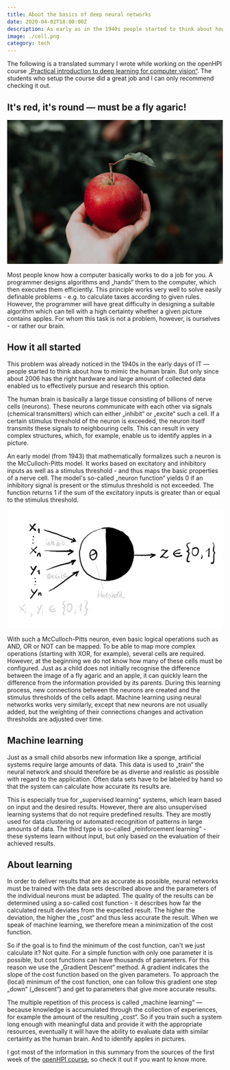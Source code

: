 ```yaml
---
title: About the basics of deep neural networks
date: 2020-04-02T18:00:00Z
description: As early as in the 1940s people started to think about how to mimic the human brain. But only since about 2006 has the right hardware and large amount of collected data enabled us to effectively pursue and research this option.
image: ./cell.png
category: tech
---
```


The following is a translated summary I wrote while working on the openHPI course [„Practical introduction to deep learning for computer vision“](https://open.hpi.de/courses/neuralnets2020). The students who setup the course did a great job and I can only recommend checking it out.

## It's red, it's round — must be a fly agaric!

![A nice red and round object. (by Priscilla Du Preez)](apples.jpg)

Most people know how a computer basically works to do a job for you. A programmer designs algorithms and „hands“ them to the computer, which then executes them efficiently. This principle works very well to solve easily definable problems - e.g. to calculate taxes according to given rules. However, the programmer will have great difficulty in designing a suitable algorithm which can tell with a high certainty whether a given picture contains apples. For whom this task is not a problem, however, is ourselves - or rather our brain.

## How it all started

This problem was already noticed in the 1940s in the early days of IT — people started to think about how to mimic the human brain. But only since about 2006 has the right hardware and large amount of collected data enabled us to effectively pursue and research this option.

The human brain is basically a large tissue consisting of billions of nerve cells (neurons). These neurons communicate with each other via signals (chemical transmitters) which can either „inhibit“ or „excite“ such a cell. If a certain stimulus threshold of the neuron is exceeded, the neuron itself transmits these signals to neighbouring cells. This can result in very complex structures, which, for example, enable us to identify apples in a picture.

An early model (from 1943) that mathematically formalizes such a neuron is the McCulloch-Pitts model. It works based on excitatory and inhibitory inputs as well as a stimulus threshold - and thus maps the basic properties of a nerve cell. The model's so-called „neuron function“ yields 0 if an inhibitory signal is present or the stimulus threshold is not exceeded. The function returns 1 if the sum of the excitatory inputs is greater than or equal to the stimulus threshold.

![McCulloch-Pitts Cell](cell.png)

With such a McCulloch-Pitts neuron, even basic logical operations such as AND, OR or NOT can be mapped. To be able to map more complex operations (starting with XOR, for example), several cells are required. However, at the beginning we do not know how many of these cells must be configured. Just as a child does not initially recognise the difference between the image of a fly agaric and an apple, it can quickly learn the difference from the information provided by its parents. During this learning process, new connections between the neurons are created and the stimulus thresholds of the cells adapt. Machine learning using neural networks works very similarly, except that new neurons are not usually added, but the weighting of their connections changes and activation thresholds are adjusted over time.

## Machine learning

Just as a small child absorbs new information like a sponge, artificial systems require large amounts of data. This data is used to „train“ the neural network and should therefore be as diverse and realistic as possible with regard to the application. Often data sets have to be labeled by hand so that the system can calculate how accurate its results are.

This is especially true for „supervised learning“ systems, which learn based on input and the desired results. However, there are also unsupervised learning systems that do not require predefined results. They are mostly used for data clustering or automated recognition of patterns in large amounts of data. The third type is so-called „reinforcement learning“ - these systems learn without input, but only based on the evaluation of their achieved results.

## About learning

In order to deliver results that are as accurate as possible, neural networks must be trained with the data sets described above and the parameters of the individual neurons must be adapted. The quality of the results can be determined using a so-called cost function - it describes how far the calculated result deviates from the expected result. The higher the deviation, the higher the „cost“ and thus less accurate the result. When we speak of machine learning, we therefore mean a minimization of the cost function.

So if the goal is to find the minimum of the cost function, can't we just calculate it? Not quite. For a simple function with only one parameter it is possible, but cost functions can have thousands of parameters. For this reason we use the „Gradient Descent“ method. A gradient indicates the slope of the cost function based on the given parameters. To approach the (local) minimum of the cost function, one can follow this gradient one step „down“ („descent“) and get to parameters that give more accurate results.

The multiple repetition of this process is called „machine learning“ — because knowledge is accumulated through the collection of experiences, for example the amount of the resulting „cost“. So if you train such a system long enough with meaningful data and provide it with the appropriate resources, eventually it will have the ability to evaluate data with similar certainty as the human brain. And to identify apples in pictures.

I got most of the information in this summary from the sources of the first week of the [openHPI course](https://open.hpi.de/courses/neuralnets2020), so check it out if you want to know more.
